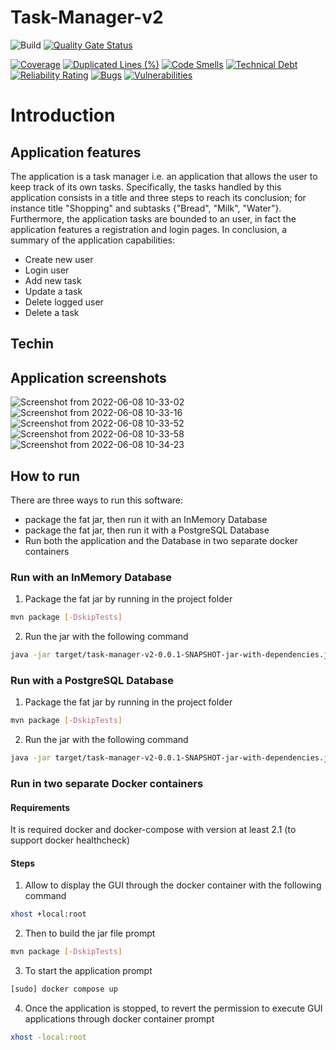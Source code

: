 # Task-Manager-v2
![Build](https://img.shields.io/github/workflow/status/Michedev/ATTSW-Project-2/Maven%20test%20and%20package)
[![Quality Gate Status](https://sonarcloud.io/api/project_badges/measure?project=Michedev_ATTSW-Project-2&metric=alert_status)](https://sonarcloud.io/summary/new_code?id=Michedev_ATTSW-Project-2)

[![Coverage](https://sonarcloud.io/api/project_badges/measure?project=Michedev_ATTSW-Project-2&metric=coverage)](https://sonarcloud.io/summary/new_code?id=Michedev_ATTSW-Project-2)
[![Duplicated Lines (%)](https://sonarcloud.io/api/project_badges/measure?project=Michedev_ATTSW-Project-2&metric=duplicated_lines_density)](https://sonarcloud.io/summary/new_code?id=Michedev_ATTSW-Project-2)
[![Code Smells](https://sonarcloud.io/api/project_badges/measure?project=Michedev_ATTSW-Project-2&metric=code_smells)](https://sonarcloud.io/summary/new_code?id=Michedev_ATTSW-Project-2)
[![Technical Debt](https://sonarcloud.io/api/project_badges/measure?project=Michedev_ATTSW-Project-2&metric=sqale_index)](https://sonarcloud.io/summary/new_code?id=Michedev_ATTSW-Project-2)
[![Reliability Rating](https://sonarcloud.io/api/project_badges/measure?project=Michedev_ATTSW-Project-2&metric=reliability_rating)](https://sonarcloud.io/summary/new_code?id=Michedev_ATTSW-Project-2)
[![Bugs](https://sonarcloud.io/api/project_badges/measure?project=Michedev_ATTSW-Project-2&metric=bugs)](https://sonarcloud.io/summary/new_code?id=Michedev_ATTSW-Project-2)
[![Vulnerabilities](https://sonarcloud.io/api/project_badges/measure?project=Michedev_ATTSW-Project-2&metric=vulnerabilities)](https://sonarcloud.io/summary/new_code?id=Michedev_ATTSW-Project-2)
# Introduction

## Application features

The application is a task manager i.e. an application that  allows the user to keep track of its own tasks. Specifically, the tasks handled by this application consists in a title and three steps to reach its conclusion; for instance title "Shopping" and subtasks {"Bread", "Milk", "Water"}.
Furthermore, the application tasks are bounded to an user, in fact the application features a registration and login pages. In conclusion, a summary of the application capabilities:

- Create new user
- Login user
- Add new task
- Update a task
- Delete logged user
- Delete a task

## Techin

## Application screenshots


![Screenshot from 2022-06-08 10-33-02](https://user-images.githubusercontent.com/12683228/172571530-a9dd460a-2384-4984-aa1e-207d22a5a0af.png)
![Screenshot from 2022-06-08 10-33-16](https://user-images.githubusercontent.com/12683228/172571535-f67854af-882f-4696-bf49-031b5b9a04c8.png)
![Screenshot from 2022-06-08 10-33-52](https://user-images.githubusercontent.com/12683228/172571537-45d0f687-c0a7-4d02-8625-a1377c53d4a6.png)
![Screenshot from 2022-06-08 10-33-58](https://user-images.githubusercontent.com/12683228/172571538-db2523bb-7afb-47d4-90d5-c0978af2e6e7.png)
![Screenshot from 2022-06-08 10-34-23](https://user-images.githubusercontent.com/12683228/172571543-393630c5-c693-426e-bfb0-1d6ebed05850.png)

## How to run

There are three ways to run this software:

- package the fat jar, then run it with an InMemory Database
- package the fat jar, then run it with a PostgreSQL Database
- Run both the application and the Database in two separate docker containers

### Run with an InMemory Database

1) Package the fat jar by running in the project folder

```bash
mvn package [-DskipTests]
```

2) Run the jar with the following command

```bash
java -jar target/task-manager-v2-0.0.1-SNAPSHOT-jar-with-dependencies.jar --dbtype=INMEMORY
```

### Run with a PostgreSQL Database


1) Package the fat jar by running in the project folder

```bash
mvn package [-DskipTests]
```

2) Run the jar with the following command

```bash
java -jar target/task-manager-v2-0.0.1-SNAPSHOT-jar-with-dependencies.jar --dbtype=POSTGRESSQL --address=ADDRESS --port=PORT
```

### Run in two separate Docker containers


#### Requirements

It is required docker and docker-compose with version at least 2.1 (to support docker healthcheck)

#### Steps

1) Allow to display the GUI through the docker container with the following command
```bash
xhost +local:root
```
2) Then to build the jar file prompt

```bash
mvn package [-DskipTests]
```

3) To start the application prompt

```bash
[sudo] docker compose up
```

4) Once the application is stopped, to revert the permission to execute GUI applications through docker container prompt

```bash
xhost -local:root
```

